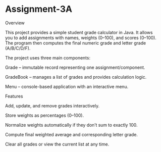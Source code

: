 # Assignment-3A

Overview

This project provides a simple student grade calculator in Java.
It allows you to add assignments with names, weights (0–100), and scores (0–100).
The program then computes the final numeric grade and letter grade (A/B/C/D/F).

The project uses three main components:

Grade – immutable record representing one assignment/component.

GradeBook – manages a list of grades and provides calculation logic.

Menu – console-based application with an interactive menu.


Features

Add, update, and remove grades interactively.

Store weights as percentages (0–100).

Normalize weights automatically if they don’t sum to exactly 100.

Compute final weighted average and corresponding letter grade.

Clear all grades or view the current list at any time.
